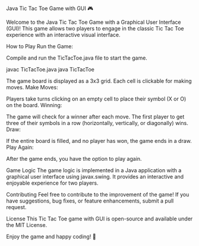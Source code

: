 Java Tic Tac Toe Game with GUI 🎮

Welcome to the Java Tic Tac Toe Game with a Graphical User Interface (GUI)! This game allows two players to engage in the classic Tic Tac Toe experience with an interactive visual interface.

How to Play
Run the Game:

Compile and run the TicTacToe.java file to start the game.


javac TicTacToe.java
java TicTacToe


The game board is displayed as a 3x3 grid. Each cell is clickable for making moves.
Make Moves:

Players take turns clicking on an empty cell to place their symbol (X or O) on the board.
Winning:

The game will check for a winner after each move. The first player to get three of their symbols in a row (horizontally, vertically, or diagonally) wins.
Draw:

If the entire board is filled, and no player has won, the game ends in a draw.
Play Again:

After the game ends, you have the option to play again.


Game Logic
The game logic is implemented in a Java application with a graphical user interface using javax.swing. It provides an interactive and enjoyable experience for two players.

Contributing
Feel free to contribute to the improvement of the game! If you have suggestions, bug fixes, or feature enhancements, submit a pull request.

License
This Tic Tac Toe game with GUI is open-source and available under the MIT License.

Enjoy the game and happy coding! 🎉
